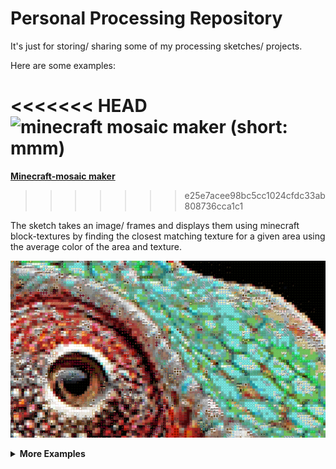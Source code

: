 # Personal Processing Repository
 It's just for storing/ sharing some of my processing sketches/ projects.


 Here are some examples:

<<<<<<< HEAD
 ![minecraft mosaic maker (short: mmm)](https://github.com/JannisElef/Processing/blob/main/sketches/minecraft_mosaic/?raw=false)
=======
 <a href="https://github.com/JannisElef/Processing/blob/main/minecraft_mosaic/"><strong>Minecraft-mosaic maker</strong></a>
>>>>>>> e25e7acee98bc5cc1024cfdc33ab808736cca1c1

 The sketch takes an image/ frames and displays them using minecraft block-textures by finding the closest matching texture for a given area using the average color of the area and texture.

 ![alt text](https://github.com/JannisElef/Processing/blob/main/sketches/minecraft_mosaic/sample_image.png?raw=true)


<details>
  <summary><strong>More Examples</strong></summary>
  <br>
  <ol>
    <li>
<<<<<<< HEAD
      <a href="https://github.com/JannisElef/Processing/blob/main/sketches/procedual_bauhaus_background_generator/?raw=false">procedual bauhaus background generator (idk)</a>
      <ul>
	<details><summary>Example image</summary><img src="https://github.com/JannisElef/Processing/blob/main/sketches/procedual_bauhaus_background_generator/sample_image.png"></details>
      </ul>
=======
      <details>
	      <summary><a href="https://github.com/JannisElef/Processing/blob/main/procedual_bauhaus_background_generator/?raw=false"><strong> Procedual bauhaus background generator</strong></a></summary>
		<ul>
		<br>
		<p>Using pre-defined shapes and different color palettes to generate a random and unique variety of images.</p>
		<img src="https://github.com/JannisElef/Processing/blob/main/procedual_bauhaus_background_generator/sample_image.png">
     		</ul>
      </details>
>>>>>>> e25e7acee98bc5cc1024cfdc33ab808736cca1c1
    </li>
  </ol>
</details>
